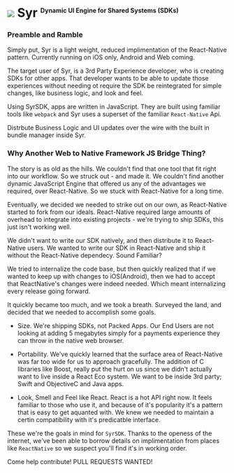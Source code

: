 # ![](https://user-images.githubusercontent.com/328000/29147428-d6619ef2-7d1b-11e7-9cbd-286b7ae5fe49.png) Syr <sup style="font-size:14px">Dynamic UI Engine for Shared Systems (SDKs)</sup>
### Preamble and Ramble

Simply put, Syr is a light weight, reduced implimentation of the React-Native pattern. Currently running on iOS only, Android and Web coming.

The target user of Syr, is a 3rd Party Experience developer, who is creating SDKs for other apps. That developer wants to be able to update those experiences without needing ot require the SDK be reintegrated for simple changes, like business logic, and look and feel.

Using SyrSDK, apps are written in JavaScript. They are built using familiar tools like `webpack` and Syr uses a superset of the familiar `React-Native` Api.

Distrbute Business Logic and UI updates over the wire with the built in bundle manager inside Syr.


### Why Another Web to Native Framework JS Bridge Thing?

The story is as old as the hills. We couldn't find that one tool that fit right into our workflow. So we struck out - and made it. We couldn't find another dynamic JavaScript Engine that offered us any of the advantages we required, over React-Native. So we stuck with React-Native for a long time.

Eventually, we decided we needed to strike out on our own, as React-Native started to fork from our ideals. React-Native required large amounts of overhead to integrate into existing projects - we're trying to ship SDKs, this just isn't working well.

We didn't want to write our SDK natively, and then distribute it to React-Native users. We wanted to write our SDK in React-Native and ship it without the React-Native dependecy. Sound Familiar?

We tried to internalize the code base, but then quickly realized that if we wanted to keep up with changes to iOS(Android), then we had to accept that ReactNative's changes were indeed needed. Which meant internalizing every release going forward.

It quickly became too much, and we took a breath. Surveyed the land, and decided that we needed to accomplish some goals.

* Size. We're shipping SDKs, not Packed Apps. Our End Users are not looking at adding 5 megabytes simply for a payments experience they can throw in the native web browser.

* Portability. We've quickly learned that the surface area of React-Native was far too wide for us to approach gracefully. The addition of C libraries like Boost, really put the hurt on us since we didn't actually want to live inside a React Eco system. We want to be inside 3rd party; Swift and ObjectiveC and Java apps.

* Look, Smell and Feel like React. React is a hot API right now. It feels familiar to those who use it, and because of it's popularity it's a pattern that is easy to get aquanted with. We knew we needed to maintain a certin compatibility with it's predicatble interface.

These we're the goals in mind for `SyrSDK`. Thanks to the openess of the internet, we've been able to borrow details on implimentation from places like `ReactNative` so we suspect you'll find it's in working order.

Come help contribute! PULL REQUESTS WANTED!
